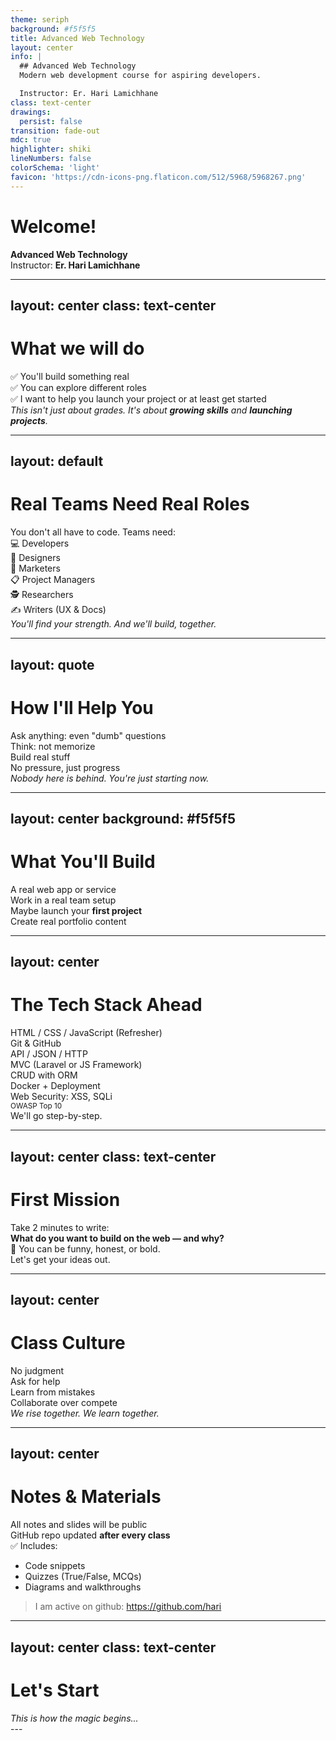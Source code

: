 ```yaml
---
theme: seriph
background: #f5f5f5
title: Advanced Web Technology
layout: center
info: |
  ## Advanced Web Technology
  Modern web development course for aspiring developers.

  Instructor: Er. Hari Lamichhane
class: text-center
drawings:
  persist: false
transition: fade-out
mdc: true
highlighter: shiki
lineNumbers: false
colorSchema: 'light'
favicon: 'https://cdn-icons-png.flaticon.com/512/5968/5968267.png'
--- 
```


# Welcome!

<div class="text-xl mb-4 opacity-90">
  <strong class="text-blue-700">Advanced Web Technology</strong><br>
</div>

<div class="pt-6">
  Instructor: <strong class="text-orange-600">Er. Hari Lamichhane</strong>
</div>

---
layout: center
class: text-center
---

# What we will do

<div class="grid grid-cols-3 gap-4 mt-8 text-sm">
  <div class="p-4 bg-green-100 rounded-lg border border-green-600">
    ✅ You'll build something real
  </div>
  <div class="p-4 bg-green-100 rounded-lg border border-green-600">
    ✅ You can explore different roles
  </div>
  <div class="p-4 bg-green-100 rounded-lg border border-green-600">
    ✅ I want to help you launch your project or at least get started
  </div>
</div>

<div class="mt-10 p-4 bg-gray-200 rounded-lg mx-auto border border-gray-400">
  <em>This isn't just about grades. It's about <strong>growing skills</strong> and <strong>launching projects</strong>.</em>
</div>

---
layout: default
---

# Real Teams Need Real Roles

<div class="text-xl mb-6">You don't all have to code. Teams need:</div>

<div class="grid grid-cols-2 gap-4">
  <div class="p-4 bg-blue-100 rounded-lg flex items-center border border-blue-600">
    <span>💻 Developers</span>
  </div>
  <div class="p-4 bg-purple-100 rounded-lg flex items-center border border-purple-600">
    <span>🎨 Designers</span>
  </div>
  <div class="p-4 bg-orange-100 rounded-lg flex items-center border border-orange-600">
    <span>📣 Marketers</span>
  </div>
  <div class="p-4 bg-green-100 rounded-lg flex items-center border border-green-600">
    <span>📋 Project Managers</span>
  </div>
  <div class="p-4 bg-yellow-100 rounded-lg flex items-center border border-yellow-600">
    <span>🕵️ Researchers</span>
  </div>
  <div class="p-4 bg-red-100 rounded-lg flex items-center border border-red-600">
    <span>✍️ Writers (UX & Docs)</span>
  </div>
</div>

<div class="mt-8 p-4 bg-gray-200 rounded-lg border border-gray-400">
  <em>You'll find your strength. And we'll build, together.</em>
</div>

---
layout: quote
---

# How I'll Help You

<div class="grid grid-cols-2 gap-6 mt-8">
  <div class="space-y-2">
    <div class="flex items-center gap-2">
      <div class="i-carbon-chat text-blue-700"></div>
      <span>Ask anything: even "dumb" questions</span>
    </div>
    <div class="flex items-center gap-2">
      <div class="i-carbon-machine-learning-model text-blue-700"></div>
      <span>Think: not memorize</span>
    </div>
  </div>
  <div class="space-y-2">
    <div class="flex items-center gap-2">
      <div class="i-carbon-code text-blue-700"></div>
      <span>Build real stuff</span>
    </div>
    <div class="flex items-center gap-2">
      <div class="i-carbon-growth text-blue-700"></div>
      <span>No pressure, just progress</span>
    </div>
  </div>
</div>

<div class="mt-10 p-4 bg-blue-100 rounded-lg text-center border border-blue-600">
  <em>Nobody here is behind. You're just starting now.</em>
</div>

---
layout: center
background: #f5f5f5
---

# What You'll Build

<div class="space-y-4 mt-6">
  <div class="flex items-center gap-2">
    <div class="i-carbon-application text-green-700"></div>
    <span>A real web app or service</span>
  </div>
  <div class="flex items-center gap-2">
    <div class="i-carbon-user-multiple text-green-700"></div>
    <span>Work in a real team setup</span>
  </div>
  <div class="flex items-center gap-2">
    <div class="i-carbon-rocket text-green-700"></div>
    <span>Maybe launch your <strong>first project</strong></span>
  </div>
  <div class="flex items-center gap-2">
    <div class="i-carbon-portfolio text-green-700"></div>
    <span>Create real portfolio content</span>
  </div>
</div>

---
layout: center
---

# The Tech Stack Ahead

<div class="grid grid-cols-2 gap-4 mt-6">
  <div class="space-y-2">
    <div class="flex items-center gap-2">
      <div class="i-logos-javascript text-2xl"></div>
      <span>HTML / CSS / JavaScript (Refresher)</span>
    </div>
    <div class="flex items-center gap-2">
      <div class="i-logos-git-icon text-2xl"></div>
      <span>Git & GitHub</span>
    </div>
    <div class="flex items-center gap-2">
      <div class="i-carbon-api text-blue-700"></div>
      <span>API / JSON / HTTP</span>
    </div>
    <div class="flex items-center gap-2">
      <div class="i-carbon-application text-blue-700"></div>
      <span>MVC (Laravel or JS Framework)</span>
    </div>
  </div>
  <div class="space-y-2">
    <div class="flex items-center gap-2">
      <div class="i-carbon-data-base text-blue-700"></div>
      <span>CRUD with ORM</span>
    </div>
    <div class="flex items-center gap-2">
      <div class="i-logos-docker-icon"></div>
      <span>Docker + Deployment</span>
    </div>
    <div>
      <div class="flex items-center gap-2">
        <div class="i-carbon-security text-blue-700"></div>
        <span>Web Security: XSS, SQLi</span>
      </div>
      <small class="text-xs block ms-7">OWASP Top 10</small>
    </div>
  </div>
</div>

<div class="mt-8 flex items-center justify-center">
  <div class="p-4 bg-blue-100 rounded-lg inline-flex items-center border border-blue-600">
    <div class="i-carbon-tools mr-2 text-blue-700"></div>
    <span>We'll go step-by-step.</span>
  </div>
</div>

---
layout: center
class: text-center
---

# First Mission

<div class="text-2xl mb-8">
  Take 2 minutes to write:
</div>

<div class="p-6 bg-blue-100 rounded-lg max-w-md mx-auto mb-8 border border-blue-600">
  <strong>What do you want to build on the web — and why?</strong>
</div>

<div class="text-lg opacity-90">
  📝 You can be funny, honest, or bold.<br>
  Let's get your ideas out.
</div>

---
layout: center
---

# Class Culture

<div class="grid grid-cols-2 gap-6 mt-8">
  <div class="p-4 bg-green-100 rounded-lg flex items-center border border-green-600">
    <div class="i-carbon-thumbs-up mr-2 text-green-700"></div>
    <span>No judgment</span>
  </div>
  <div class="p-4 bg-blue-100 rounded-lg flex items-center border border-blue-600">
    <div class="i-carbon-help mr-2 text-blue-700"></div>
    <span>Ask for help</span>
  </div>
  <div class="p-4 bg-yellow-100 rounded-lg flex items-center border border-yellow-600">
    <div class="i-carbon-warning mr-2 text-yellow-700"></div>
    <span>Learn from mistakes</span>
  </div>
  <div class="p-4 bg-purple-100 rounded-lg flex items-center border border-purple-600">
    <div class="i-carbon-collaborate mr-2 text-purple-700"></div>
    <span>Collaborate over compete</span>
  </div>
</div>

<div class="mt-10 p-4 bg-gray-200 rounded-lg text-center border border-gray-400">
  <em>We rise together. We learn together.</em>
</div>

---
layout: center
---

# Notes & Materials

<div class="space-y-4 mt-6">
  <div class="flex items-center gap-2">
    <div class="i-carbon-folder text-orange-600"></div>
    <span>All notes and slides will be public</span>
  </div>
  <div class="flex items-center gap-2">
    <div class="i-carbon-logo-github text-black"></div>
    <span>GitHub repo updated <strong>after every class</strong></span>
  </div>
</div>

<div class="mt-6 space-y-2">
  <div class="font-bold">✅ Includes:</div>
  <ul class="space-y-2 list-disc pl-5">
    <li>Code snippets</li>
    <li>Quizzes (True/False, MCQs)</li>
    <li>Diagrams and walkthroughs</li>
  </ul>
</div>

> I am active on github: https://github.com/hari


---
layout: center
class: text-center
---

# Let's Start

<div class="p-6 bg-blue-100 rounded-lg max-w-md mx-auto mb-8 border border-blue-600">
  <em>This is how the magic begins...</em>
</div>
---
